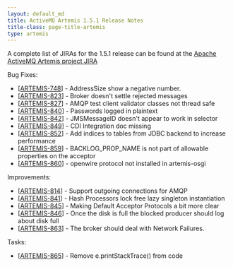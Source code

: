 ```yaml
--- 
layout: default_md
title: ActiveMQ Artemis 1.5.1 Release Notes
title-class: page-title-artemis
type: artemis
---
```


A complete list of JIRAs for the 1.5.1 release can be found at the
[Apache ActiveMQ Artemis project
JIRA](https://issues.apache.org/jira/secure/ReleaseNote.jspa?version=12338661&styleName=Html&projectId=12315920&Create=Create%22)

Bug Fixes:

* \[[ARTEMIS-748](https://issues.apache.org/jira/browse/ARTEMIS-748)\] - AddressSize show a negative number.
* \[[ARTEMIS-823](https://issues.apache.org/jira/browse/ARTEMIS-823)\] - Broker doesn't settle rejected messages
* \[[ARTEMIS-827](https://issues.apache.org/jira/browse/ARTEMIS-827)\] - AMQP test client validator classes not thread safe
* \[[ARTEMIS-840](https://issues.apache.org/jira/browse/ARTEMIS-840)\] - Passwords logged in plaintext
* \[[ARTEMIS-842](https://issues.apache.org/jira/browse/ARTEMIS-842)\] - JMSMessageID doesn't appear to work in selector
* \[[ARTEMIS-849](https://issues.apache.org/jira/browse/ARTEMIS-849)\] - CDI Integration doc missing
* \[[ARTEMIS-852](https://issues.apache.org/jira/browse/ARTEMIS-852)\] - Add indices to tables from JDBC backend to increase performance
* \[[ARTEMIS-859](https://issues.apache.org/jira/browse/ARTEMIS-859)\] - BACKLOG\_PROP\_NAME is not part of allowable properties on the acceptor
* \[[ARTEMIS-860](https://issues.apache.org/jira/browse/ARTEMIS-860)\] - openwire protocol not installed in artemis-osgi

Improvements:

* \[[ARTEMIS-814](https://issues.apache.org/jira/browse/ARTEMIS-814)\] - Support outgoing connections for AMQP
* \[[ARTEMIS-841](https://issues.apache.org/jira/browse/ARTEMIS-841)\] - Hash Processors lock free lazy singleton instantiation
* \[[ARTEMIS-845](https://issues.apache.org/jira/browse/ARTEMIS-845)\] - Making Default Acceptor Protocols a bit more clear
* \[[ARTEMIS-846](https://issues.apache.org/jira/browse/ARTEMIS-846)\] - Once the disk is full the blocked producer should log about disk full
* \[[ARTEMIS-863](https://issues.apache.org/jira/browse/ARTEMIS-863)\] - The broker should deal with Network Failures.

Tasks:

* \[[ARTEMIS-865](https://issues.apache.org/jira/browse/ARTEMIS-865)\] - Remove e.printStackTrace() from code
